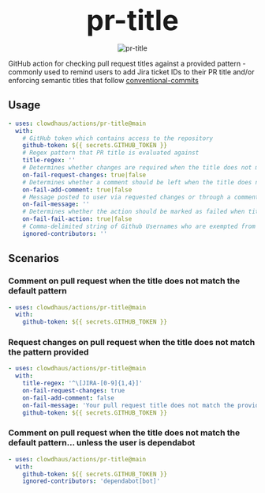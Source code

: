 <h1 style="font-size: 56px; margin: 0; padding: 0;" align="center">
  pr-title
</h1>
<p align="center">
  <img src="https://github.com/clowdhaus/actions/workflows/pr-title/badge.svg" alt="pr-title">
</p>

GitHub action for checking pull request titles against a provided pattern - commonly used to remind users to add Jira ticket IDs to their PR title and/or enforcing semantic titles that follow [conventional-commits](https://www.conventionalcommits.org)

## Usage

```yml
- uses: clowdhaus/actions/pr-title@main
  with:
    # GitHub token which contains access to the repository
    github-token: ${{ secrets.GITHUB_TOKEN }}
    # Regex pattern that PR title is evaluated against
    title-regex: ''
    # Determines whether changes are required when the title does not match the pattern
    on-fail-request-changes: true|false
    # Determines whether a comment should be left when the title does not match the pattern
    on-fail-add-comment: true|false
    # Message posted to user via requested changes or through a comment
    on-fail-message: ''
    # Determines whether the action should be marked as failed when title does not match pattern
    on-fail-fail-action: true|false
    # Comma-delimited string of Github Usernames who are exempted from this rule (e.g. dependabot[bot])
    ignored-contributors: ''
```

## Scenarios

### Comment on pull request when the title does not match the default pattern

```yml
- uses: clowdhaus/actions/pr-title@main
  with:
    github-token: ${{ secrets.GITHUB_TOKEN }}
```

### Request changes on pull request when the title does not match the pattern provided

```yml
- uses: clowdhaus/actions/pr-title@main
  with:
    title-regex: '^\[JIRA-[0-9]{1,4}]'
    on-fail-request-changes: true
    on-fail-add-comment: false
    on-fail-message: 'Your pull request title does not match the provided pattern: `%regex%`'
    github-token: ${{ secrets.GITHUB_TOKEN }}
```

### Comment on pull request when the title does not match the default pattern... unless the user is dependabot

```yml
- uses: clowdhaus/actions/pr-title@main
  with:
    github-token: ${{ secrets.GITHUB_TOKEN }}
    ignored-contributors: 'dependabot[bot]'
```
